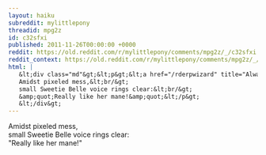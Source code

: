 ```yaml
---
layout: haiku
subreddit: mylittlepony
threadid: mpg2z
id: c32sfxi
published: 2011-11-26T00:00:00 +0000
reddit: https://old.reddit.com/r/mylittlepony/comments/mpg2z/_/c32sfxi
reddit_context: https://old.reddit.com/r/mylittlepony/comments/mpg2z/_/c32sfxi?context=3
html: |
   &lt;div class="md"&gt;&lt;p&gt;&lt;a href="/rderpwizard" title="Always Relevant / Subtlety Completely Lost / Paper Bag Princess"&gt;&lt;/a&gt;
   Amidst pixeled mess,&lt;br/&gt;
   small Sweetie Belle voice rings clear:&lt;br/&gt;
   &amp;quot;Really like her mane!&amp;quot;&lt;/p&gt;
   &lt;/div&gt;
---
```


[](/rderpwizard "Always Relevant / Subtlety Completely Lost / Paper Bag Princess")
Amidst pixeled mess,  
small Sweetie Belle voice rings clear:  
"Really like her mane!"
